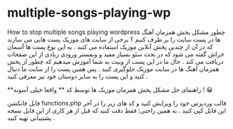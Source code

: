 # multiple-songs-playing-wp
How to stop multiple songs playing wordpress
چطور مشکل پخش همزمان آهنگ ها در پست سایت را بر طرف کنیم  ؟
برخی از سایت های موزیک پست هایی می سازند که در آن از چندین پخش آنلاین موزیک استفاده می کنند .
به این نوع پست ها آسمان خراش گفته می شود که در بحث سئو بسیار مفید و وبمستر ورودی زیادی از این صفحات دریافت می کند .
حال ما در این پست از وبیت به شما آموزش میدهیم که چطور از پخش همزمان آهنگ ها در سایت موزیک جلوگیری کنید .
پس همین پست را از سایت ما دنبال کنید و این پست را به سایر دوستان خود نیز معرفی کنید .

**راهنمای حل مشکل پخش همزمان موزیک ها توسط کد
**
واقعا خیلی آسونه ! 😀

فایل فانکشن functions.php قالب وردپرس خود را ویرایش کنید و کد های زیر را در آخر این فایل کپی کنید .
به همین راحتی؛ فقط دقت کنید که قبل از هر کاری از این فایل نسخه پشتیبانی تهیه کنید .

